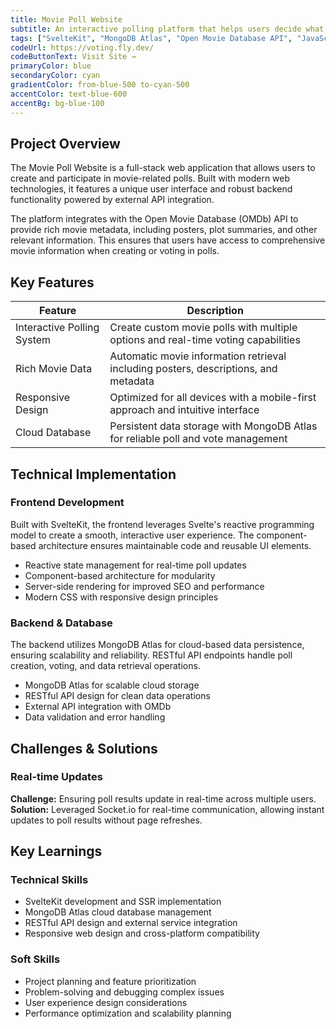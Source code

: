 ```yaml
---
title: Movie Poll Website
subtitle: An interactive polling platform that helps users decide what movie to watch next together.
tags: ["SvelteKit", "MongoDB Atlas", "Open Movie Database API", "JavaScript", "CSS"]
codeUrl: https://voting.fly.dev/
codeButtonText: Visit Site →
primaryColor: blue
secondaryColor: cyan
gradientColor: from-blue-500 to-cyan-500
accentColor: text-blue-600
accentBg: bg-blue-100
---
```


## Project Overview
The Movie Poll Website is a full-stack web application that allows users to create and participate in movie-related polls. Built with modern web technologies, it features a unique user interface and robust backend functionality powered by external API integration.

The platform integrates with the Open Movie Database (OMDb) API to provide rich movie metadata, including posters, plot summaries, and other relevant information. This ensures that users have access to comprehensive movie information when creating or voting in polls.

## Key Features

| Feature | Description |
|---|---|
| Interactive Polling System | Create custom movie polls with multiple options and real-time voting capabilities |
| Rich Movie Data | Automatic movie information retrieval including posters, descriptions, and metadata |
| Responsive Design | Optimized for all devices with a mobile-first approach and intuitive interface |
| Cloud Database | Persistent data storage with MongoDB Atlas for reliable poll and vote management |

## Technical Implementation

### Frontend Development
Built with SvelteKit, the frontend leverages Svelte's reactive programming model to create a smooth, interactive user experience. The component-based architecture ensures maintainable code and reusable UI elements.

*   Reactive state management for real-time poll updates
*   Component-based architecture for modularity
*   Server-side rendering for improved SEO and performance
*   Modern CSS with responsive design principles

### Backend & Database
The backend utilizes MongoDB Atlas for cloud-based data persistence, ensuring scalability and reliability. RESTful API endpoints handle poll creation, voting, and data retrieval operations.

*   MongoDB Atlas for scalable cloud storage
*   RESTful API design for clean data operations
*   External API integration with OMDb
*   Data validation and error handling

## Challenges & Solutions

### Real-time Updates
**Challenge:** Ensuring poll results update in real-time across multiple users.
**Solution:** Leveraged Socket.io for real-time communication, allowing instant updates to poll results without page refreshes.

## Key Learnings

### Technical Skills
*   SvelteKit development and SSR implementation
*   MongoDB Atlas cloud database management
*   RESTful API design and external service integration
*   Responsive web design and cross-platform compatibility

### Soft Skills
*   Project planning and feature prioritization
*   Problem-solving and debugging complex issues
*   User experience design considerations
*   Performance optimization and scalability planning